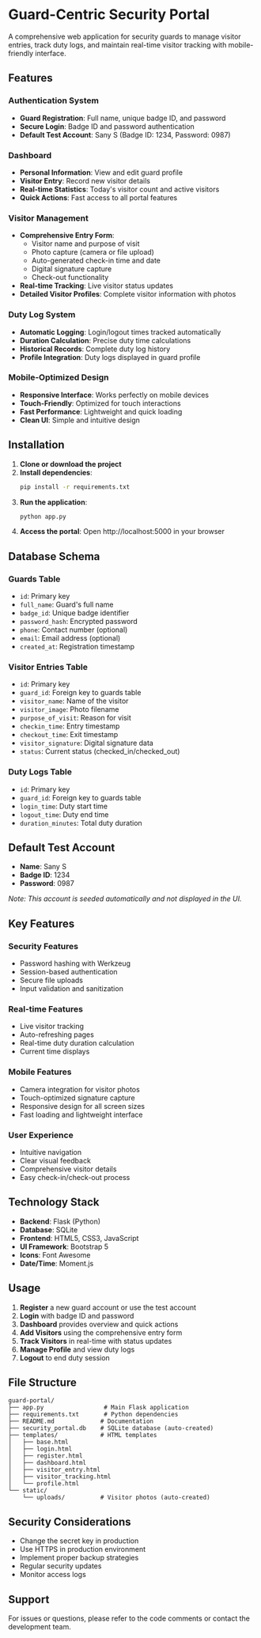# Guard-Centric Security Portal

A comprehensive web application for security guards to manage visitor entries, track duty logs, and maintain real-time visitor tracking with mobile-friendly interface.

## Features

### Authentication System
- **Guard Registration**: Full name, unique badge ID, and password
- **Secure Login**: Badge ID and password authentication
- **Default Test Account**: Sany S (Badge ID: 1234, Password: 0987)

### Dashboard
- **Personal Information**: View and edit guard profile
- **Visitor Entry**: Record new visitor details
- **Real-time Statistics**: Today's visitor count and active visitors
- **Quick Actions**: Fast access to all portal features

### Visitor Management
- **Comprehensive Entry Form**:
  - Visitor name and purpose of visit
  - Photo capture (camera or file upload)
  - Auto-generated check-in time and date
  - Digital signature capture
  - Check-out functionality
- **Real-time Tracking**: Live visitor status updates
- **Detailed Visitor Profiles**: Complete visitor information with photos

### Duty Log System
- **Automatic Logging**: Login/logout times tracked automatically
- **Duration Calculation**: Precise duty time calculations
- **Historical Records**: Complete duty log history
- **Profile Integration**: Duty logs displayed in guard profile

### Mobile-Optimized Design
- **Responsive Interface**: Works perfectly on mobile devices
- **Touch-Friendly**: Optimized for touch interactions
- **Fast Performance**: Lightweight and quick loading
- **Clean UI**: Simple and intuitive design

## Installation

1. **Clone or download the project**
2. **Install dependencies**:
   ```bash
   pip install -r requirements.txt
   ```
3. **Run the application**:
   ```bash
   python app.py
   ```
4. **Access the portal**: Open http://localhost:5000 in your browser

## Database Schema

### Guards Table
- `id`: Primary key
- `full_name`: Guard's full name
- `badge_id`: Unique badge identifier
- `password_hash`: Encrypted password
- `phone`: Contact number (optional)
- `email`: Email address (optional)
- `created_at`: Registration timestamp

### Visitor Entries Table
- `id`: Primary key
- `guard_id`: Foreign key to guards table
- `visitor_name`: Name of the visitor
- `visitor_image`: Photo filename
- `purpose_of_visit`: Reason for visit
- `checkin_time`: Entry timestamp
- `checkout_time`: Exit timestamp
- `visitor_signature`: Digital signature data
- `status`: Current status (checked_in/checked_out)

### Duty Logs Table
- `id`: Primary key
- `guard_id`: Foreign key to guards table
- `login_time`: Duty start time
- `logout_time`: Duty end time
- `duration_minutes`: Total duty duration

## Default Test Account

- **Name**: Sany S
- **Badge ID**: 1234
- **Password**: 0987

*Note: This account is seeded automatically and not displayed in the UI.*

## Key Features

### Security Features
- Password hashing with Werkzeug
- Session-based authentication
- Secure file uploads
- Input validation and sanitization

### Real-time Features
- Live visitor tracking
- Auto-refreshing pages
- Real-time duty duration calculation
- Current time displays

### Mobile Features
- Camera integration for visitor photos
- Touch-optimized signature capture
- Responsive design for all screen sizes
- Fast loading and lightweight interface

### User Experience
- Intuitive navigation
- Clear visual feedback
- Comprehensive visitor details
- Easy check-in/check-out process

## Technology Stack

- **Backend**: Flask (Python)
- **Database**: SQLite
- **Frontend**: HTML5, CSS3, JavaScript
- **UI Framework**: Bootstrap 5
- **Icons**: Font Awesome
- **Date/Time**: Moment.js

## Usage

1. **Register** a new guard account or use the test account
2. **Login** with badge ID and password
3. **Dashboard** provides overview and quick actions
4. **Add Visitors** using the comprehensive entry form
5. **Track Visitors** in real-time with status updates
6. **Manage Profile** and view duty logs
7. **Logout** to end duty session

## File Structure

```
guard-portal/
├── app.py                 # Main Flask application
├── requirements.txt       # Python dependencies
├── README.md             # Documentation
├── security_portal.db    # SQLite database (auto-created)
├── templates/            # HTML templates
│   ├── base.html
│   ├── login.html
│   ├── register.html
│   ├── dashboard.html
│   ├── visitor_entry.html
│   ├── visitor_tracking.html
│   └── profile.html
└── static/
    └── uploads/          # Visitor photos (auto-created)
```

## Security Considerations

- Change the secret key in production
- Use HTTPS in production environment
- Implement proper backup strategies
- Regular security updates
- Monitor access logs

## Support

For issues or questions, please refer to the code comments or contact the development team.
